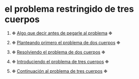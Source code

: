 # el problema restringido de tres cuerpos


1. ❉ [Algo que decir antes de pegarle al problema](/Ejercicios/intro3c/) ❉

2. ❉ [Planteando primero el problema de dos cuerpos](/Ejercicios/p2c/) ❉

3. ❉ [Resolviendo el problema de dos cuerpos](/Ejercicios/r2c/) ❉

4. ❉ [Introduciendo el problema de tres cuerpos](/Ejercicios/i3c/) ❉

5. ❉ [Continuación al problema de tres cuerpos](/Ejercicios/c3c/) ❉